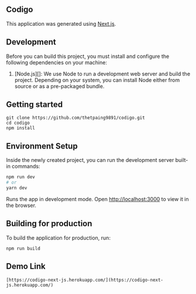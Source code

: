 ## Codigo

This application was generated using [Next.js](https://nextjs.org/).

## Development

Before you can build this project, you must install and configure the following dependencies on your machine:

1. [Node.js][]: We use Node to run a development web server and build the project.
   Depending on your system, you can install Node either from source or as a pre-packaged bundle.

## Getting started

```
git clone https://github.com/thetpaing9891/codigo.git
cd codigo
npm install
```

## Environment Setup

Inside the newly created project, you can run the development server built-in commands:

```bash
npm run dev
# or
yarn dev
```

Runs the app in development mode.
Open [http://localhost:3000](http://localhost:3000) to view it in the browser.

## Building for production

To build the application for production, run:

```
npm run build
```

## Demo Link

```
[https://codigo-next-js.herokuapp.com/](https://codigo-next-js.herokuapp.com/)
```
